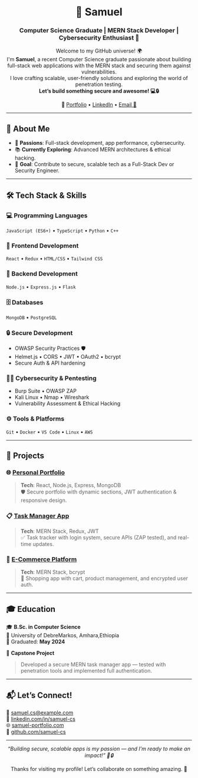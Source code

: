 <h1 align="center">🌟 Samuel</h1>
<h3 align="center">Computer Science Graduate | MERN Stack Developer | Cybersecurity Enthusiast 🚀</h3>

<p align="center">
  Welcome to my GitHub universe! 🌍<br>
  I'm <strong>Samuel</strong>, a recent Computer Science graduate passionate about building full-stack web applications with the MERN stack and securing them against vulnerabilities.<br>
  I love crafting scalable, user-friendly solutions and exploring the world of penetration testing.<br>
  <strong>Let’s build something secure and awesome! 💻🔒</strong>
</p>

<p align="center">
  🔗 <a href="https://samuel-portfolio.com" target="_blank">Portfolio</a> • 
  <a href="www.linkedin.com/in/samuel-dejen" target="_blank">LinkedIn</a> • 
  <a href="samidejen7@gmail.com">Email 📧</a>
</p>

---

## 🌈 About Me

- 🧠 **Passions**: Full-stack development, app performance, cybersecurity.
- 📚 **Currently Exploring**: Advanced MERN architectures & ethical hacking.
- 🎯 **Goal**: Contribute to secure, scalable tech as a Full-Stack Dev or Security Engineer.

---

## 🛠️ Tech Stack & Skills

### 💻 Programming Languages
`JavaScript (ES6+)` • `TypeScript` • `Python` • `C++`

### 🎨 Frontend Development
`React` • `Redux` • `HTML/CSS` • `Tailwind CSS`

### 🔧 Backend Development
`Node.js` • `Express.js` • `Flask`

### 🗄️ Databases
`MongoDB` • `PostgreSQL` 

### 🔒 Secure Development
- OWASP Security Practices 🛡️
- Helmet.js • CORS • JWT • OAuth2 • bcrypt
- Secure Auth & API hardening

### 🕵️‍♂️ Cybersecurity & Pentesting
- Burp Suite • OWASP ZAP
- Kali Linux • Nmap • Wireshark
- Vulnerability Assessment & Ethical Hacking

### ⚙️ Tools & Platforms
`Git` • `Docker` • `VS Code` • `Linux` • `AWS`

---

## 🚀 Projects

### 🌐 [Personal Portfolio](https://samuel-portfolio.com)
> **Tech**: React, Node.js, Express, MongoDB  
> 🛡️ Secure portfolio with dynamic sections, JWT authentication & responsive design.

### 📋 [Task Manager App](https://github.com/samuel-cs/task-manager)
> **Tech**: MERN Stack, Redux, JWT  
> ✅ Task tracker with login system, secure APIs (ZAP tested), and real-time updates.

### 🛒 [E-Commerce Platform](https://github.com/samuel-cs/ecommerce-app)
> **Tech**: MERN Stack, bcrypt  
> 🔐 Shopping app with cart, product management, and encrypted user auth.

---

## 🎓 Education

🎓 **B.Sc. in Computer Science**  
📍 University of DebreMarkos, Amhara,Ethiopia  
📆 Graduated: **May 2024**  


🧪 **Capstone Project**  
> Developed a secure MERN task manager app — tested with penetration tools and implemented full authentication.

---

## 📬 Let’s Connect!

📧 [samuel.cs@example.com](mailto:samuel.cs@example.com)  
💼 [linkedin.com/in/samuel-cs](www.linkedin.com/in/samuel-dejen)  
🌐 [samuel-portfolio.com](https://samuel-portfolio.com)  
🐙 [github.com/samuel-cs](https://github.com/samuel-cs)

---

<p align="center"><i>“Building secure, scalable apps is my passion — and I’m ready to make an impact!” 💪🔒</i></p>

<p align="center">Thanks for visiting my profile! Let’s collaborate on something amazing. 🌟</p>
